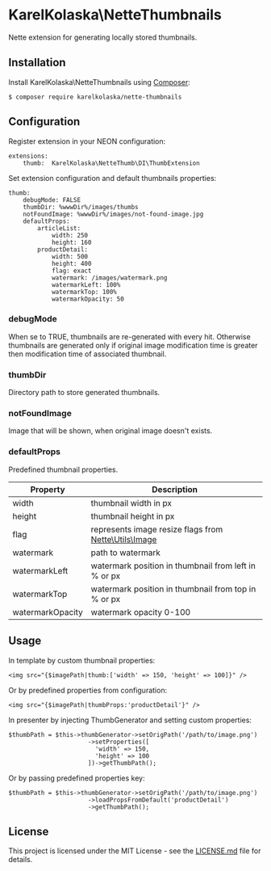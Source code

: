 # KarelKolaska\NetteThumbnails

Nette extension for generating locally stored thumbnails.

## Installation

Install KarelKolaska\NetteThumbnails using [Composer](https://getcomposer.org/):

```
$ composer require karelkolaska/nette-thumbnails
```

## Configuration

Register extension in your NEON configuration:

```
extensions:
  	thumb:	KarelKolaska\NetteThumb\DI\ThumbExtension
```

Set extension configuration and default thumbnails properties:

```
thumb:
	debugMode: FALSE
	thumbDir: %wwwDir%/images/thumbs
	notFoundImage: %wwwDir%/images/not-found-image.jpg
	defaultProps:
		articleList:
			width: 250
			height: 160
		productDetail:
			width: 500
			height: 400
			flag: exact
			watermark: /images/watermark.png
			watermarkLeft: 100%
			watermarkTop: 100%
			watermarkOpacity: 50         
```

### debugMode

When se to TRUE, thumbnails are re-generated with every hit. Otherwise thumbnails are generated only if original image modification time is greater then modification time of associated thumbnail.

### thumbDir

Directory path to store generated thumbnails.

### notFoundImage

Image that will be shown, when original image doesn't exists.

### defaultProps

Predefined thumbnail properties.

| **Property**      | **Description** |
| ----------------- | ------------- |
| width             | thumbnail width in px  |
| height            | thumbnail height in px  |
| flag              | represents image resize flags from [Nette\Utils\Image](https://doc.nette.org/en/2.4/images)  |
| watermark         | path to watermark  |
| watermarkLeft     | watermark position in thumbnail from left in % or px  |
| watermarkTop      | watermark position in thumbnail from top in % or px  |
| watermarkOpacity  | watermark opacity 0-100  |

## Usage

In template by custom thumbnail properties:

```
<img src="{$imagePath|thumb:['width' => 150, 'height' => 100]}" />	
```

Or by predefined properties from configuration:
```
<img src="{$imagePath|thumbProps:'productDetail'}" />
```

In presenter by injecting ThumbGenerator and setting custom properties:

```
$thumbPath = $this->thumbGenerator->setOrigPath('/path/to/image.png')
                      ->setProperties([
                        'width' => 150,
                        'height' => 100
                      ])->getThumbPath();
```

Or by passing predefined properties key:
		
```
$thumbPath = $this->thumbGenerator->setOrigPath('/path/to/image.png')					
                      ->loadPropsFromDefault('productDetail')
                      ->getThumbPath();
```

## License

This project is licensed under the MIT License - see the [LICENSE.md](https://github.com/karelkolaska/nette-thumb/blob/master/LICENSE) file for details.
